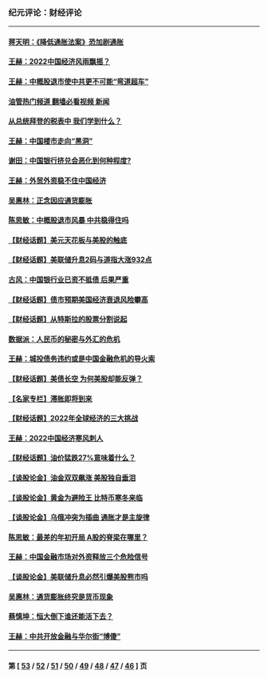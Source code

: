 ### 纪元评论：财经评论
---
#### [蒋天明：《降低通胀法案》恐加剧通胀](../../pages/nsc1026/n13806996.md?09020330) 
#### [王赫：2022中国经济风雨飘摇？](../../pages/nsc1026/n13803207.md?09020330) 
#### [王赫：中概股退市使中共更不可能“弯道超车”](../../pages/nsc1026/n13802858.md?09020330) 
#### [油管热门频道 翻墙必看视频 新闻](ok?09020330)
#### [从总统拜登的税表中 我们学到什么？](../../pages/nsc1026/n13773081.md?09020330) 
#### [王赫：中国楼市走向“黑洞”](../../pages/nsc1026/n13770647.md?09020330) 
#### [谢田：中国银行挤兑会恶化到何种程度?](../../pages/nsc1026/n13766965.md?09020330) 
#### [王赫：外贸外资稳不住中国经济](../../pages/nsc1026/n13753933.md?09020330) 
#### [吴惠林：正念因应通货膨胀](../../pages/nsc1026/n13750350.md?09020330) 
#### [陈思敏：中概股退市风暴 中共稳得住吗](../../pages/nsc1026/n13738978.md?09020330) 
#### [【财经话题】美元天花板与美股的触底](../../pages/nsc1026/n13736495.md?09020330) 
#### [【财经话题】美联储升息2码与道指大涨932点](../../pages/nsc1026/n13727377.md?09020330) 
#### [古风：中国银行业已资不抵债 后果严重](../../pages/nsc1026/n13726111.md?09020330) 
#### [【财经话题】债市预期美国经济衰退风险攀高](../../pages/nsc1026/n13698043.md?09020330) 
#### [【财经话题】从特斯拉的股票分割说起](../../pages/nsc1026/n13679733.md?09020330) 
#### [数据派：人民币的秘密与外汇的危机](../../pages/nsc1026/n13667092.md?09020330) 
#### [王赫：城投债务违约或是中国金融危机的导火索](../../pages/nsc1026/n13665322.md?09020330) 
#### [【财经话题】美债长空 为何美股却能反弹？](../../pages/nsc1026/n13665895.md?09020330) 
#### [【名家专栏】滞胀即将到来](../../pages/nsc1026/n13658171.md?09020330) 
#### [【财经话题】2022年全球经济的三大挑战](../../pages/nsc1026/n13654423.md?09020330) 
#### [王赫：2022中国经济寒风刺人](../../pages/nsc1026/n13651403.md?09020330) 
#### [【财经话题】油价猛跌27%意味着什么？](../../pages/nsc1026/n13648767.md?09020330) 
#### [【谈股论金】油金双双飙涨 美股独自垂泪](../../pages/nsc1026/n13631742.md?09020330) 
#### [【谈股论金】黄金为避险王 比特币寒冬来临](../../pages/nsc1026/n13600406.md?09020330) 
#### [【谈股论金】乌俄冲突为插曲 通胀才是主旋律](../../pages/nsc1026/n13576797.md?09020330) 
#### [陈思敏：最差的年初开局 A股的脊梁在哪里？](../../pages/nsc1026/n13558359.md?09020330) 
#### [王赫：中国金融市场对外资释放三个危险信号](../../pages/nsc1026/n13546389.md?09020330) 
#### [【谈股论金】美联储升息必然引爆美股熊市吗](../../pages/nsc1026/n13519194.md?09020330) 
#### [吴惠林：通货膨胀终究是货币现象](../../pages/nsc1026/n13512979.md?09020330) 
#### [蔡慎坤：恒大倒下谁还能活下去？](../../pages/nsc1026/n13501831.md?09020330) 
#### [王赫：中共开放金融与华尔街“博傻”](../../pages/nsc1026/n13501138.md?09020330) 

---
#### 第 [ [53](./53.md?09020330) / [52](./52.md?09020330) / [51](./51.md?09020330) / [50](./50.md?09020330) / [49](./49.md?09020330) / [48](./48.md?09020330) / [47](./47.md?09020330) / [46](./46.md?09020330) ] 页
